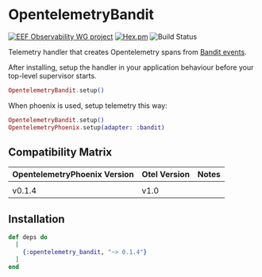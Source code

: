 # OpentelemetryBandit

[![EEF Observability WG project](https://img.shields.io/badge/EEF-Observability-black)](https://github.com/erlef/eef-observability-wg)
[![Hex.pm](https://img.shields.io/hexpm/v/opentelemetry_bandit)](https://hex.pm/packages/opentelemetry_bandit)
![Build Status](https://github.com/opentelemetry-beam/opentelemetry_bandit/workflows/Tests/badge.svg)

Telemetry handler that creates Opentelemetry spans from [Bandit events](https://hexdocs.pm/bandit/Bandit.Telemetry.html#content).

After installing, setup the handler in your application behaviour before your top-level supervisor starts.

```elixir
OpentelemetryBandit.setup()
```

When phoenix is used, setup telemetry this way:

```elixir
OpentelemetryBandit.setup()
OpentelemetryPhoenix.setup(adapter: :bandit)
```

## Compatibility Matrix

| OpentelemetryPhoenix Version | Otel Version | Notes |
| :--------------------------- | :----------- | :---- |
|                              |              |       |
| v0.1.4                       | v1.0         |       |

## Installation

```elixir
def deps do
  [
    {:opentelemetry_bandit, "~> 0.1.4"}
  ]
end
```
